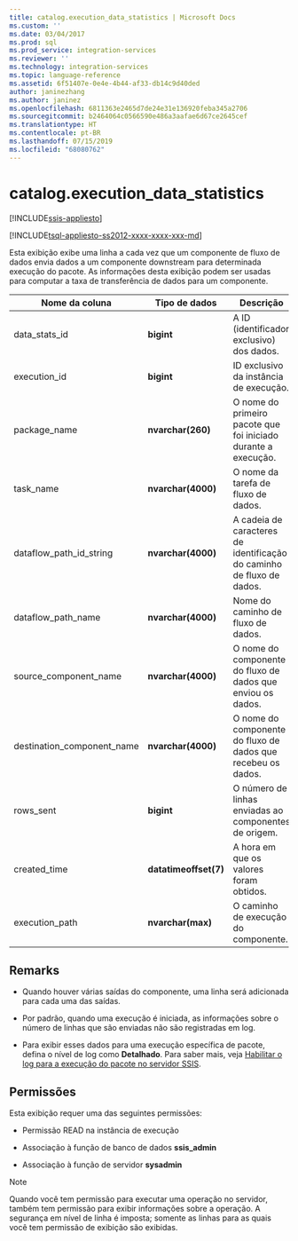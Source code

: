 ```yaml
---
title: catalog.execution_data_statistics | Microsoft Docs
ms.custom: ''
ms.date: 03/04/2017
ms.prod: sql
ms.prod_service: integration-services
ms.reviewer: ''
ms.technology: integration-services
ms.topic: language-reference
ms.assetid: 6f51407e-0e4e-4b44-af33-db14c9d40ded
author: janinezhang
ms.author: janinez
ms.openlocfilehash: 6811363e2465d7de24e31e136920feba345a2706
ms.sourcegitcommit: b2464064c0566590e486a3aafae6d67ce2645cef
ms.translationtype: HT
ms.contentlocale: pt-BR
ms.lasthandoff: 07/15/2019
ms.locfileid: "68080762"
---
```

# <a name="catalogexecutiondatastatistics"></a>catalog.execution_data_statistics 

[!INCLUDE[ssis-appliesto](../../includes/ssis-appliesto-ssvrpluslinux-asdb-asdw-xxx.md)]


[!INCLUDE[tsql-appliesto-ss2012-xxxx-xxxx-xxx-md](../../includes/tsql-appliesto-ss2012-xxxx-xxxx-xxx-md.md)]

  Esta exibição exibe uma linha a cada vez que um componente de fluxo de dados envia dados a um componente downstream para determinada execução do pacote. As informações desta exibição podem ser usadas para computar a taxa de transferência de dados para um componente.  
  
|Nome da coluna|Tipo de dados|Descrição|  
|-----------------|---------------|-----------------|  
|data_stats_id|**bigint**|A ID (identificador exclusivo) dos dados.|  
|execution_id|**bigint**|ID exclusivo da instância de execução.|  
|package_name|**nvarchar(260)**|O nome do primeiro pacote que foi iniciado durante a execução.|  
|task_name|**nvarchar(4000)**|O nome da tarefa de fluxo de dados.|  
|dataflow_path_id_string|**nvarchar(4000)**|A cadeia de caracteres de identificação do caminho de fluxo de dados.|  
|dataflow_path_name|**nvarchar(4000)**|Nome do caminho de fluxo de dados.|  
|source_component_name|**nvarchar(4000)**|O nome do componente do fluxo de dados que enviou os dados.|  
|destination_component_name|**nvarchar(4000)**|O nome do componente do fluxo de dados que recebeu os dados.|  
|rows_sent|**bigint**|O número de linhas enviadas ao componentes de origem.|  
|created_time|**datatimeoffset(7)**|A hora em que os valores foram obtidos.|  
|execution_path|**nvarchar(max)**|O caminho de execução do componente.|  
  
## <a name="remarks"></a>Remarks  
  
-   Quando houver várias saídas do componente, uma linha será adicionada para cada uma das saídas.  
  
-   Por padrão, quando uma execução é iniciada, as informações sobre o número de linhas que são enviadas não são registradas em log.  
  
-   Para exibir esses dados para uma execução específica de pacote, defina o nível de log como **Detalhado**. Para saber mais, veja [Habilitar o log para a execução do pacote no servidor SSIS](../../integration-services/performance/integration-services-ssis-logging.md#server_logging).  
  
## <a name="permissions"></a>Permissões  
 Esta exibição requer uma das seguintes permissões:  
  
-   Permissão READ na instância de execução  
  
-   Associação à função de banco de dados **ssis_admin**  
  
-   Associação à função de servidor **sysadmin**  
  
> [!NOTE]  
>  Quando você tem permissão para executar uma operação no servidor, também tem permissão para exibir informações sobre a operação. A segurança em nível de linha é imposta; somente as linhas para as quais você tem permissão de exibição são exibidas.  
  
  
